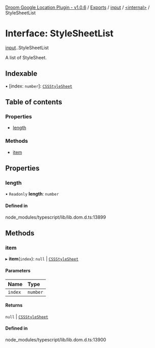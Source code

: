 [Droom Google Location Plugin - v1.0.6](../README.md) / [Exports](../modules.md) / [input](../modules/input.md) / [<internal\>](../modules/input._internal_.md) / StyleSheetList

# Interface: StyleSheetList

[input](../modules/input.md).[<internal>](../modules/input._internal_.md).StyleSheetList

A list of StyleSheet.

## Indexable

▪ [index: `number`]: [`CSSStyleSheet`](../modules/input._internal_.md#cssstylesheet)

## Table of contents

### Properties

- [length](input._internal_.StyleSheetList.md#length)

### Methods

- [item](input._internal_.StyleSheetList.md#item)

## Properties

### length

• `Readonly` **length**: `number`

#### Defined in

node_modules/typescript/lib/lib.dom.d.ts:13899

## Methods

### item

▸ **item**(`index`): ``null`` \| [`CSSStyleSheet`](../modules/input._internal_.md#cssstylesheet)

#### Parameters

| Name | Type |
| :------ | :------ |
| `index` | `number` |

#### Returns

``null`` \| [`CSSStyleSheet`](../modules/input._internal_.md#cssstylesheet)

#### Defined in

node_modules/typescript/lib/lib.dom.d.ts:13900
